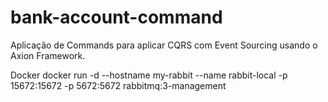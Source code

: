 # bank-account-command

Aplicação de Commands para aplicar CQRS com Event Sourcing usando o Axion Framework.

Docker 
docker run -d --hostname my-rabbit --name rabbit-local -p 15672:15672 -p 5672:5672 rabbitmq:3-management
